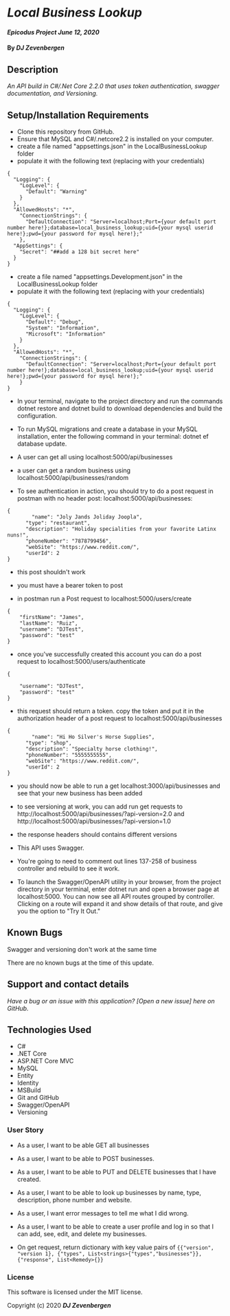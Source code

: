 # _Local Business Lookup_
#### _Epicodus Project June 12, 2020_

#### By _**DJ Zevenbergen**_



## Description

_An API build in C#/.Net Core 2.2.0 that uses token authentication, swagger documentation, and Versioning._

## Setup/Installation Requirements

* Clone this repository from GitHub.
* Ensure that MySQL and C#/.netcore2.2 is installed on your computer.
* create a file named "appsettings.json" in the LocalBusinessLookup folder
* populate it with the following text (replacing with your credentials)

```
{
  "Logging": {
    "LogLevel": {
      "Default": "Warning"
    }
  },
  "AllowedHosts": "*",
    "ConnectionStrings": {
      "DefaultConnection": "Server=localhost;Port={your default port number here!};database=local_business_lookup;uid={your mysql userid here!};pwd={your password for mysql here!};"
    },
  "AppSettings": {
    "Secret": "##add a 128 bit secret here"
  }
}
```


* create a file named "appsettings.Development.json" in the LocalBusinessLookup folder
* populate it with the following text (replacing with your credentials)

```
{
  "Logging": {
    "LogLevel": {
      "Default": "Debug",
      "System": "Information",
      "Microsoft": "Information"
    }
  },
  "AllowedHosts": "*",
    "ConnectionStrings": {
      "DefaultConnection": "Server=localhost;Port={your default port number here!};database=local_business_lookup;uid={your mysql userid here!};pwd={your password for mysql here!};"
    }
}
```

* In your terminal, navigate to the project directory and run the commands dotnet restore and dotnet build to download dependencies and build the configuration.

* To run MySQL migrations and create a database in your MySQL installation, enter the following command in your terminal: dotnet ef database update.

* A user can get all using localhost:5000/api/businesses

* a user can get a random business using localhost:5000/api/businesses/random

* To see authentication in action, you should try to do a post request in postman with no header post: localhost:5000/api/businesses:

```
{
        "name": "Joly Jands Joliday Joopla",
      "type": "restaurant",
      "description": "Holiday specialities from your favorite Latinx nuns!",
      "phoneNumber": "7878799456",
      "webSite": "https://www.reddit.com/",
      "userId": 2
}
```

* this post shouldn't work
* you must have a bearer token to post

* in postman run a Post request to localhost:5000/users/create

```
{
    "firstName": "James",
    "lastName": "Ruiz",
    "username": "DJTest",
    "password": "test"
}

```

* once you've successfully created this account you can do a post request to localhost:5000/users/authenticate

```
{

    "username": "DJTest",
    "password": "test"
}

```

* this request should return a token.  copy the token and put it in the authorization header of a post request to localhost:5000/api/businesses

```
{
        "name": "Hi Ho Silver's Horse Supplies",
      "type": "shop",
      "description": "Specialty horse clothing!",
      "phoneNumber": "5555555555",
      "webSite": "https://www.reddit.com/",
      "userId": 2
}
```
* you should now be able to run a get localhost:3000/api/businesses and see that your new business has been added

* to see versioning at work, you can add run get requests to http://localhost:5000/api/businesses/?api-version=2.0 and http://localhost:5000/api/businesses/?api-version=1.0
* the response headers should contains different versions



* This API uses Swagger. 
* You're going to need to comment out lines 137-258 of business controller and rebuild to see it work.

* To launch the Swagger/OpenAPI utility in your browser, from the project directory in your terminal, enter dotnet run and open a browser page at localhost:5000.  You can now see all API routes grouped by controller.  Clicking on a route will expand it and show details of that route, and give you the option to "Try It Out."



## Known Bugs

Swagger and versioning don't work at the same time

There are no known bugs at the time of this update.

## Support and contact details

_Have a bug or an issue with this application? [Open a new issue] here on GitHub._

## Technologies Used

* C#
* .NET Core
* ASP.NET Core MVC
* MySQL
* Entity
* Identity
* MSBuild
* Git and GitHub
* Swagger/OpenAPI
* Versioning

### User Story

* As a user, I want to be able GET all businesses 
* As a user, I want to be able to POST businesses.
* As a user, I want to be able to PUT and DELETE businesses that I have created.
* As a user, I want to be able to look up businesses by name, type, description, phone number and website.
* As a user, I want error messages to tell me what I did wrong.
* As a user, I want to be able to create a user profile and log in so that I can add, see, edit, and delete my businesses.

* On get request, return dictionary with key value pairs of ```{{"version", "version 1}, {"types", List<strings>{"types","businesses"}}, {"response", List<Remedy>{}}```



### License
This software is licensed under the MIT license.

Copyright (c) 2020 **_DJ Zevenbergen_**